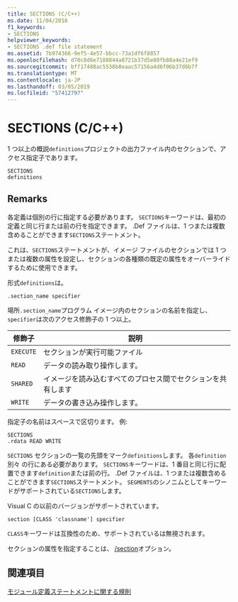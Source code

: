 ```yaml
---
title: SECTIONS (C/C++)
ms.date: 11/04/2016
f1_keywords:
- SECTIONS
helpviewer_keywords:
- SECTIONS .def file statement
ms.assetid: 7b974366-9ef5-4e57-bbcc-73a1df6f8857
ms.openlocfilehash: d70c8d6e7188844a8721b37d5e80fb88a4e21ef9
ms.sourcegitcommit: bff17488ac5538b8eaac57156a4d6f06b37d6b7f
ms.translationtype: MT
ms.contentlocale: ja-JP
ms.lasthandoff: 03/05/2019
ms.locfileid: "57412797"
---
```

# <a name="sections-cc"></a>SECTIONS (C/C++)

1 つ以上の概説`definitions`プロジェクトの出力ファイル内のセクションで、アクセス指定子であります。

```
SECTIONS
definitions
```

## <a name="remarks"></a>Remarks

各定義は個別の行に指定する必要があります。 `SECTIONS`キーワードは、最初の定義と同じ行または前の行を指定できます。 .Def ファイルは、1 つまたは複数含めることができます`SECTIONS`ステートメント。

これは、`SECTIONS`ステートメントが、イメージ ファイルのセクションでは 1 つまたは複数の属性を設定し、セクションの各種類の既定の属性をオーバーライドするために使用できます。

形式`definitions`は。

`.section_name specifier`

場所`.section_name`プログラム イメージ内のセクションの名前を指定し、`specifier`は次のアクセス修飾子の 1 つ以上。

|修飾子|説明|
|--------------|-----------------|
|`EXECUTE`|セクションが実行可能ファイル|
|`READ`|データの読み取り操作します。|
|`SHARED`|イメージを読み込むすべてのプロセス間でセクションを共有します|
|`WRITE`|データの書き込み操作します。|

指定子の名前はスペースで区切ります。 例:

```
SECTIONS
.rdata READ WRITE
```

`SECTIONS` セクションの一覧の先頭をマーク`definitions`します。 各`definition`別々 の行にある必要があります。 `SECTIONS`キーワードは、1 番目と同じ行に配置できます`definition`または前の行。 .Def ファイルは、1 つまたは複数含めることができます`SECTIONS`ステートメント。 `SEGMENTS`のシノニムとしてキーワードがサポートされている`SECTIONS`します。

Visual C の以前のバージョンがサポートされています。

```
section [CLASS 'classname'] specifier
```

`CLASS`キーワードは互換性のため、サポートされているは無視されます。

セクションの属性を指定することは、 [/section](../../build/reference/section-specify-section-attributes.md)オプション。

## <a name="see-also"></a>関連項目

[モジュール定義ステートメントに関する規則](../../build/reference/rules-for-module-definition-statements.md)
